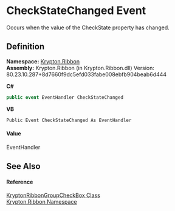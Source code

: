 # CheckStateChanged Event


Occurs when the value of the CheckState property has changed.



## Definition
**Namespace:** <a href="1e9bc734-cff9-e9b8-f013-94cdac669794.md">Krypton.Ribbon</a>  
**Assembly:** Krypton.Ribbon (in Krypton.Ribbon.dll) Version: 80.23.10.287+8d7660f9dc5efd033fabe008ebfb904beab6d444

**C#**
``` C#
public event EventHandler CheckStateChanged
```
**VB**
``` VB
Public Event CheckStateChanged As EventHandler
```



#### Value
EventHandler

## See Also


#### Reference
<a href="ab08bed7-8e75-e4fd-23c4-b34547202092.md">KryptonRibbonGroupCheckBox Class</a>  
<a href="1e9bc734-cff9-e9b8-f013-94cdac669794.md">Krypton.Ribbon Namespace</a>  

